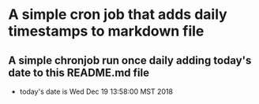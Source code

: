 A simple cron job that adds daily timestamps to markdown file
============================================================
## A simple chronjob run once daily adding today's date to this README.md file
* today's date is Wed Dec 19 13:58:00 MST 2018
